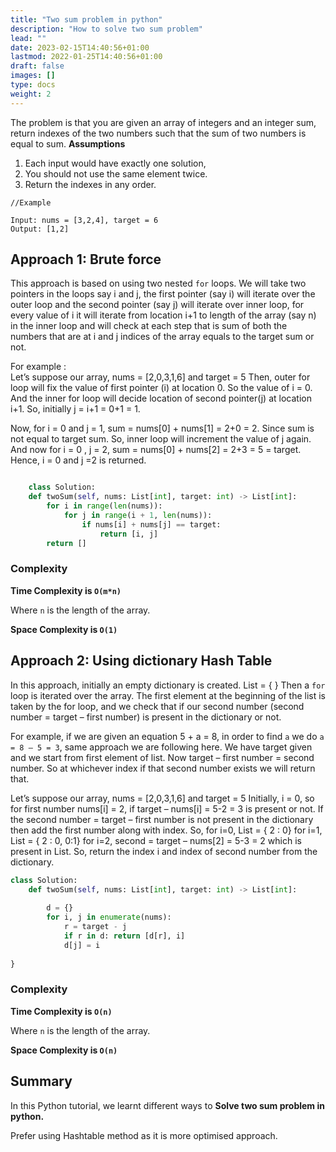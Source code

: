 ```yaml
---
title: "Two sum problem in python"
description: "How to solve two sum problem"
lead: ""
date: 2023-02-15T14:40:56+01:00
lastmod: 2022-01-25T14:40:56+01:00
draft: false
images: []
type: docs
weight: 2
---
```


The problem is that you are given an array of integers and an integer sum, return indexes of the two numbers
such that the sum of two numbers is equal to sum.
**Assumptions**
1. Each input would have exactly one solution,
2. You should not use the same element twice.
3. Return the indexes in any order.

```
//Example

Input: nums = [3,2,4], target = 6
Output: [1,2]

```

## Approach 1: Brute force

This approach is based on using two nested `for` loops. We will take two pointers in the loops say i and j, the first pointer (say i) will iterate 
over the outer loop and the second pointer (say j) will iterate over inner loop, for every value of i it will iterate from location i+1 to length of 
the array (say n) in the inner loop and will check at each step that is sum of both the numbers that are at i and j indices
of the array equals to the target sum or not. 

For example :           
Let’s suppose our array, nums = [2,0,3,1,6] and target = 5 
Then, outer for loop will fix the value of first pointer (i) at location 0. So the value of i = 0.
And the inner for loop will decide location of second pointer(j) at location i+1. So, initially j = i+1 = 0+1 = 1.
 
Now, for i = 0 and j = 1, sum = nums[0] + nums[1]  = 2+0 = 2.
Since sum is not equal to target sum. So, inner loop will increment the value of j again.
And now for i = 0 , j = 2, sum = nums[0] + nums[2] = 2+3 = 5 = target.
Hence, i = 0 and j =2 is returned.


```python

    class Solution:
    def twoSum(self, nums: List[int], target: int) -> List[int]:
        for i in range(len(nums)):
            for j in range(i + 1, len(nums)):
                if nums[i] + nums[j] == target:
                    return [i, j]
        return []

```

### Complexity

**Time Complexity is `O(m*n)`**

Where `n` is the length of the array.

**Space Complexity is `O(1)`**


## Approach 2: Using dictionary Hash Table

In this approach, initially an empty dictionary is created. 
                                        List = { }
Then a `for` loop is iterated over the array. The first element at the beginning of the list is taken by the for loop, 
and we check that if our second number (second number = target – first number) is present in the dictionary or not.

For example, if we are given an equation 5 + a = 8, in order to find `a` we do `a = 8 – 5 = 3`, same approach we are following here. 
We have target given and we start from first element of list. Now target – first number = second number. 
So at whichever index if that second number exists we will return that.

Let’s suppose our array, nums = [2,0,3,1,6] and target = 5
Initially, i = 0, so for first number nums[i] = 2, if target – nums[i] = 5-2 = 3 is present or not.
If the second number = target – first number is not present in the dictionary then add the first number along with index.
So,      for i=0,      List = { 2 : 0}
         for i=1,     List = { 2 : 0, 0:1}
         for i=2,     second = target – nums[2] = 5-3 = 2 which is present in List.
So, return the index i and index of second number from the dictionary.


```python
class Solution:
    def twoSum(self, nums: List[int], target: int) -> List[int]:
        
        d = {}
        for i, j in enumerate(nums):
            r = target - j
            if r in d: return [d[r], i]
            d[j] = i
	
}
```
### Complexity

**Time Complexity is `O(n)`**

Where `n` is the length of the array.

**Space Complexity is `O(n)`**


## Summary

In this Python tutorial, we learnt different ways to **Solve two sum problem in python.**

Prefer using Hashtable method as it is more optimised approach.
